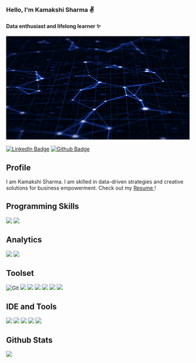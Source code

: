 <h3>Hello, I'm Kamakshi Sharma ✌</h3>
<h4>Data enthusiast and lifelong learner ✨</h4>

<!-- Cover Photo -->
![Kamakshi's cover photo](https://raw.githubusercontent.com/kamakshii22/kamakshii22/main/kamakshi.gif)

<!--Social Profiles-->
[![LinkedIn Badge](https://img.shields.io/badge/LinkedIn-0077B5?style=for-the-badge&logo=linkedin&logoColor=white)](https://www.linkedin.com/in/kamakshisharma22)
[![Github Badge](https://img.shields.io/badge/GitHub-100000?style=for-the-badge&logo=github&logoColor=white)](https://www.github.com/kamakshii22)
<!--[![Hackerrank Badge](https://img.shields.io/badge/-Hackerrank-2EC866?style=for-the-badge&logo=HackerRank&logoColor=white)](https://www.hackerrank.com/kamakshi22032002?hr_r=1)-->
<!--[![Kaggle](https://img.shields.io/badge/Kaggle-035a7d?style=for-the-badge&logo=kaggle&logoColor=white)](https://www.kaggle.com/kamakshi022)-->

## Profile
I am Kamakshi Sharma. I am skilled in data-driven strategies and creative solutions for business empowerment. Check out my <a href = 'https://drive.google.com/drive/folders/1VenMujAq0ptO3rt54CsIC4j7wqonlsZp?usp=drive_link'> Resume </a>!
  
## Programming Skills 
![](https://img.shields.io/badge/Python-FFD43B?style=for-the-badge&logo=python&logoColor=blue)
![](https://img.shields.io/badge/R-276DC3?style=for-the-badge&logo=r&logoColor=white)

## Analytics
![](https://img.shields.io/badge/Tableau-E97627?style=for-the-badge&logo=Tableau&logoColor=white)
![](https://img.shields.io/badge/PowerBI-F2C811?style=for-the-badge&logo=Power%20BI&logoColor=white)

## Toolset
![Git](https://img.shields.io/badge/Git-F05032?style=for-the-badge&logo=git&logoColor=white)
![](https://img.shields.io/badge/MySQL-005C84?style=for-the-badge&logo=mysql&logoColor=white)
![](https://img.shields.io/badge/Numpy-777BB4?style=for-the-badge&logo=numpy&logoColor=white)
![](https://img.shields.io/badge/Pandas-2C2D72?style=for-the-badge&logo=pandas&logoColor=white)
![](https://img.shields.io/badge/scikit_learn-F7931E?style=for-the-badge&logo=scikit-learn&logoColor=white)
![](https://img.shields.io/badge/seaborn-4EAE4E?style=for-the-badge&logo=seaborn&logoColor=white)
![](https://img.shields.io/badge/matplotlib-377EB8?style=for-the-badge&logo=matplotlib&logoColor=white)

## IDE and Tools
![](https://img.shields.io/badge/RStudio-75AADB?style=for-the-badge&logo=RStudio&logoColor=white)
![](https://img.shields.io/badge/Jupyter-F37626.svg?&style=for-the-badge&logo=Jupyter&logoColor=white)
![](https://img.shields.io/badge/Microsoft_Excel-217346?style=for-the-badge&logo=microsoft-excel&logoColor=white)
![](https://img.shields.io/badge/Microsoft_Word-2B579A?style=for-the-badge&logo=microsoft-word&logoColor=white)
![](https://img.shields.io/badge/Microsoft_PowerPoint-B7472A?style=for-the-badge&logo=microsoft-powerpoint&logoColor=white)

## Github Stats
![](http://github-profile-summary-cards.vercel.app/api/cards/profile-details?username=kamakshii22&theme=2077)
